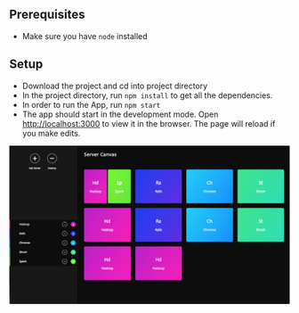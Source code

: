 ## Prerequisites

- Make sure you have `node` installed

## Setup

- Download the project and cd into project directory
- In the project directory, run `npm install` to get all the dependencies.
- In order to run the App, run `npm start`
- The app should start in the development mode. Open [http://localhost:3000](http://localhost:3000) to view it in the browser. The page will reload if you make edits.

![App](./dashboard.png)
